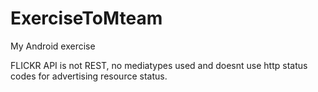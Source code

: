 # ExerciseToMteam
My Android exercise


FLICKR API is not REST, no mediatypes used and doesnt use http status codes for advertising resource status.
